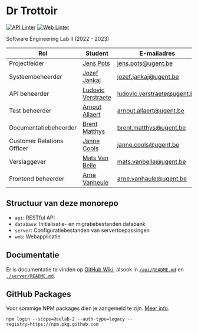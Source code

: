 # Dr Trottoir

[![API Linter](https://github.com/SELab-2/Dr-Trottoir-1/actions/workflows/api-lint.yml/badge.svg)](https://github.com/SELab-2/Dr-Trottoir-1/actions/workflows/api-lint.yml)
[![Web Linter](https://github.com/SELab-2/Dr-Trottoir-1/actions/workflows/web-lint.yml/badge.svg)](https://github.com/SELab-2/Dr-Trottoir-1/actions/workflows/web-lint.yml)

Software Engineering Lab II (2022 - 2023)

| Rol                        | Student                                            | E-mailadres                 |
|----------------------------|----------------------------------------------------|-----------------------------|
| Projectleider              | [Jens Pots](https://github.com/jenspots)           | jens.pots@ugent.be          |
| Systeembeheerder           | [Jozef Jankaj](https://github.com/TheMessik)       | jozef.jankaj@ugent.be       |
| API beheerder              | [Ludovic Verstraete](https://github.com/ludverst)  | ludovic.verstraete@ugent.be |
| Test beheerder             | [Arnout Allaert](https://github.com/ArnoutAllaert) | arnout.allaert@ugent.be     |
| Documentatiebeheerder      | [Brent Matthys](https://github.com/brmatthy)       | brent.matthys@ugent.be      |
| Customer Relations Officer | [Janne Cools](https://github.com/JanneCools)       | janne.cools@ugent.be        |
| Verslaggever               | [Mats Van Belle](https://github.com/matsvbelle)    | mats.vanbelle@ugent.be      |
| Frontend beheerder         | [Arne Vanheule](https://github.com/arvheule)       | arne.vanhaule@ugent.be      |

## Structuur van deze monorepo

- `api`: RESTful API
- `database`: Initialisatie- en migratiebestanden databank
- `server`: Configuratiebestanden van servertoepassingen
- `web`: Webapplicatie

## Documentatie

Er is documentatie te vinden op [GitHub Wiki](https://github.com/SELab-2/Dr-Trottoir-1/wiki), alsook in [`/api/README.md`](https://github.com/SELab-2/Dr-Trottoir-1/api/README.md) en [`./server/README.md`](https://github.com/SELab-2/Dr-Trottoir-1/server/README.md).

## GitHub Packages

Voor sommige NPM packages dien je aangemeld te zijn. [Meer info](https://docs.github.com/en/packages/working-with-a-github-packages-registry/working-with-the-npm-registry).

```shell
npm login --scope=@selab-2 --auth-type=legacy --registry=https://npm.pkg.github.com
```
